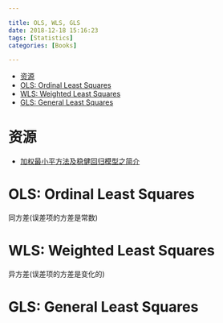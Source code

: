 ```yaml
---

title: OLS, WLS, GLS
date: 2018-12-18 15:16:23
tags: [Statistics]
categories: [Books]

---
```


<!-- vim-markdown-toc GFM -->

* [资源](#资源)
* [OLS: Ordinal Least Squares](#ols-ordinal-least-squares)
* [WLS: Weighted Least Squares](#wls-weighted-least-squares)
* [GLS: General Least Squares](#gls-general-least-squares)

<!-- vim-markdown-toc -->

# 资源

- [加权最小平方法及稳健回归模型之简介][B1]

[B1]: https://pan.baidu.com/s/16FU_ZwFqw7wxH85Ry59chw "提取码: u4w4"

<!-- more -->

# OLS: Ordinal Least Squares

同方差(误差项的方差是常数)

# WLS: Weighted Least Squares

异方差(误差项的方差是变化的)

# GLS: General Least Squares

